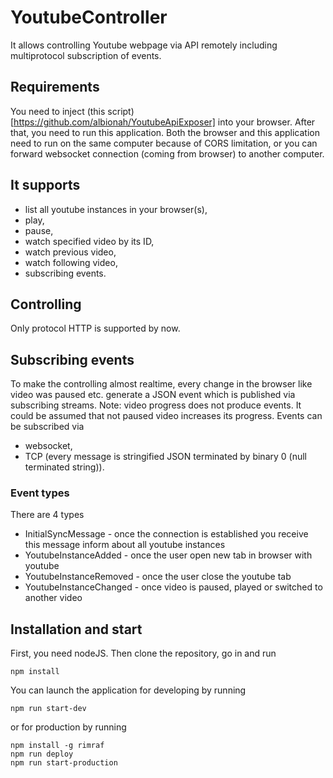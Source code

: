 # YoutubeController
It allows controlling Youtube webpage via API remotely including multiprotocol subscription of events.

## Requirements
You need to inject (this script)[https://github.com/albionah/YoutubeApiExposer] into your browser. After that, you need to run this application. Both the browser and this application need to run on the same computer because of CORS limitation, or you can forward websocket connection (coming from browser) to another computer.

## It supports
- list all youtube instances in your browser(s),
- play,
- pause,
- watch specified video by its ID,
- watch previous video,
- watch following video,
- subscribing events.

## Controlling
Only protocol HTTP is supported by now. 

## Subscribing events
To make the controlling almost realtime, every change in the browser like video was paused etc. generate a JSON event which is published via subscribing streams.
Note: video progress does not produce events. It could be assumed that not paused video increases its progress.
Events can be subscribed via
- websocket,
- TCP (every message is stringified JSON terminated by binary 0 (null terminated string)).

### Event types
There are 4 types
- InitialSyncMessage - once the connection is established you receive this message inform about all youtube instances
- YoutubeInstanceAdded - once the user open new tab in browser with youtube
- YoutubeInstanceRemoved - once the user close the youtube tab
- YoutubeInstanceChanged - once video is paused, played or switched to another video

## Installation and start
First, you need nodeJS. Then clone the repository, go in and run
```
npm install
```
You can launch the application for developing by running
```
npm run start-dev
```
or for production by running
```
npm install -g rimraf
npm run deploy
npm run start-production
```

